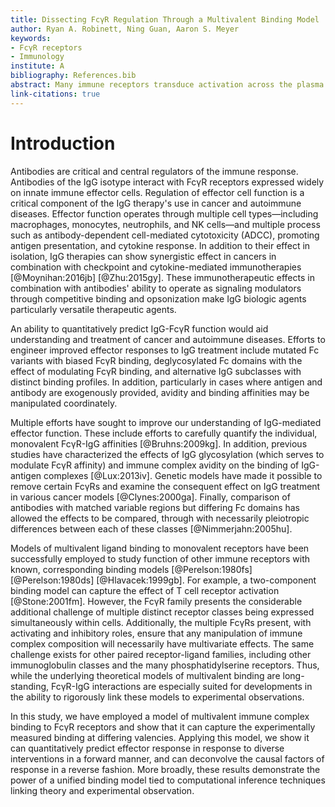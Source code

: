 ```yaml
---
title: Dissecting FcγR Regulation Through a Multivalent Binding Model
author: Ryan A. Robinett, Ning Guan, Aaron S. Meyer
keywords:
- FcγR receptors
- Immunology
institute: A
bibliography: References.bib
abstract: Many immune receptors transduce activation across the plasma membrane through their clustering. In the case of Fcγ receptors, this clustering is usually driven by binding to antibodies of differing affinity in turn bound to multivalent antigen. As a consequence of this activation mechanism, accounting for and rationally manipulating IgG effector function is complicated by, among other factors, the contribution of differing affinities to multiple FcγRs and changes in the valency of antigen binding. In this study, we show that a model of multivalent receptor-ligand binding can effectively account for the contribution of IgG-FcγR affinity and immune complex valency. This model in turn enables us to make specific predictions about the effect of immune complexes of defined composition. In total, these results enable rationally designed IgG effector function, or deconvolution of function, in both a forward and reverse manner.
link-citations: true
---
```


# Introduction

[//]: # (This paragraph addresses the idea that IgGs are relevant to disease)

Antibodies are critical and central regulators of the immune response. Antibodies of the IgG isotype interact with FcγR receptors expressed widely on innate immune effector cells. Regulation of effector cell function is a critical component of the IgG therapy's use in cancer and autoimmune diseases. Effector function operates through multiple cell types—including macrophages, monocytes, neutrophils, and NK cells—and multiple process such as antibody-dependent cell-mediated cytotoxicity (ADCC), promoting antigen presentation, and cytokine response. In addition to their effect in isolation, IgG therapies can show synergistic effect in cancers in combination with checkpoint and cytokine-mediated immunotherapies [@Moynihan:2016jb] [@Zhu:2015gy]. These immunotherapeutic effects in combination with antibodies' ability to operate as signaling modulators through competitive binding and opsonization make IgG biologic agents particularly versatile therapeutic agents.

[//]: # (This paragraph addresses the idea that efforts have been made to manipulate IgG function)

An ability to quantitatively predict IgG-FcγR function would aid understanding and treatment of cancer and autoimmune diseases. Efforts to engineer improved effector responses to IgG treatment include mutated Fc variants with biased FcγR binding, deglycosylated Fc domains with the effect of modulating FcγR binding, and alternative IgG subclasses with distinct binding profiles. In addition, particularly in cases where antigen and antibody are exogenously provided, avidity and binding affinities may be manipulated coordinately.

[//]: # (These have generally had X limitations through...)


[//]: # (This paragraph addresses the idea that people have tried to understand IgG function)

Multiple efforts have sought to improve our understanding of IgG-mediated effector function. These include efforts to carefully quantify the individual, monovalent FcγR-IgG affinities [@Bruhns:2009kg]. In addition, previous studies have characterized the effects of IgG glycosylation (which serves to modulate FcγR affinity) and immune complex avidity on the binding of IgG-antigen complexes [@Lux:2013iv]. Genetic models have made it possible to remove certain FcγRs and examine the consequent effect on IgG treatment in various cancer models [@Clynes:2000ga]. Finally, comparison of antibodies with matched variable regions but differing Fc domains has allowed the effects to be compared, through with necessarily pleiotropic differences between each of these classes [@Nimmerjahn:2005hu].

[//]: # (This paragraph addresses the idea that quantitative models have been used to understand immune receptors)

Models of multivalent ligand binding to monovalent receptors have been successfully employed to study function of other immune receptors with known, corresponding binding models [@Perelson:1980fs] [@Perelson:1980ds] [@Hlavacek:1999gb]. For example, a two-component binding model can capture the effect of T cell receptor activation [@Stone:2001fm]. However, the FcγR family presents the considerable additional challenge of multiple distinct receptor classes being expressed simultaneously within cells. Additionally, the multiple FcγRs present, with activating and inhibitory roles, ensure that any manipulation of immune complex composition will necessarily have multivariate effects. The same challenge exists for other paired receptor-ligand families, including other immunoglobulin classes and the many phosphatidylserine receptors. Thus, while the underlying theoretical models of multivalent binding are long-standing, FcγR-IgG interactions are especially suited for developments in the ability to rigorously link these models to experimental observations.

In this study, we have employed a model of multivalent immune complex binding to FcγR receptors and show that it can capture the experimentally measured binding at differing valencies. Applying this model, we show it can quantitatively predict effector response in response to diverse interventions in a forward manner, and can deconvolve the causal factors of response in a reverse fashion. More broadly, these results demonstrate the power of a unified binding model tied to computational inference techniques linking theory and experimental observation.
